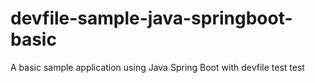 # devfile-sample-java-springboot-basic
A basic sample application using Java Spring Boot with devfile
test
test
